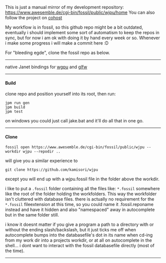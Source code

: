This is just a manual mirror of my development repository: https://www.awesemble.de/cgi-bin/fossil/public/wjpu/home
You can also follow the project on [cohost](https://cohost.org/wjpu)


My workflow is in fossil, so this github repo might be a bit outdated, eventually i should implement some sort of automatism to keep the repos in sync, but for now i am ok with doing it by hand every week or so.
Whenever i make some progress i will make a commit here :D

For "bleeding egde", clone the fossil repo as below.

---

native Janet bindings for [wgpu](https://eliemichel.github.io/LearnWebGPU/getting-started/hello-webgpu.html) and [glfw](https://github.com/glfw/glfw)

---

#### Build
clone repo and position yourself into its root, then run:
```
jpm run gen
jpm build
jpm test
```

on windows you could just call jake.bat and it'll do all that in one go.

---


#### Clone
```
fossil open https://www.awesemble.de/cgi-bin/fossil/public/wjpu --workdir wjpu --repodir ..
```

will give you a similar experience to 

```
git clone https://github.com/kamisori/wjpu
```

except you will end up with a wjpu.fossil file in the folder above the workdir.

i like to put a `.fossil` folder containing all the files like: `*.fossil` somewhere like the root of the folder holding the workfolders. This way the workfolder isn't cluttered with database files. there is actually no requirement for the `*.fossil` fileextension at this time, so you could name it .fossil.reponame instead and have it hidden and also "namespaced" away in autocomplete but in the same folder still.

i know it doesnt matter if you give a program a path to a directory with or without the ending slash/backslash, but it just ticks me off when autocomplete bumps into the databasefile's dot in its name when cd-ing from my work dir into a projects workdir, or at all on autocomplete in the shell... i dont want to interact with the fossil databasefile directly (most of the time).

---
